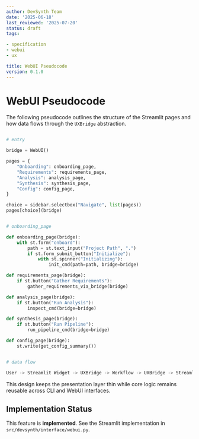 ```yaml
---
author: DevSynth Team
date: '2025-06-18'
last_reviewed: '2025-07-20'
status: draft
tags:

- specification
- webui
- ux

title: WebUI Pseudocode
version: 0.1.0
---
```


# WebUI Pseudocode

The following pseudocode outlines the structure of the Streamlit pages and how data flows through the `UXBridge` abstraction.

```python

# entry

bridge = WebUI()

pages = {
    "Onboarding": onboarding_page,
    "Requirements": requirements_page,
    "Analysis": analysis_page,
    "Synthesis": synthesis_page,
    "Config": config_page,
}

choice = sidebar.selectbox("Navigate", list(pages))
pages[choice](bridge)
```

```python

# onboarding_page

def onboarding_page(bridge):
    with st.form("onboard"):
        path = st.text_input("Project Path", ".")
        if st.form_submit_button("Initialize"):
            with st.spinner("Initializing"):
                init_cmd(path=path, bridge=bridge)

def requirements_page(bridge):
    if st.button("Gather Requirements"):
        gather_requirements_via_bridge(bridge)

def analysis_page(bridge):
    if st.button("Run Analysis"):
        inspect_cmd(bridge=bridge)

def synthesis_page(bridge):
    if st.button("Run Pipeline"):
        run_pipeline_cmd(bridge=bridge)

def config_page(bridge):
    st.write(get_config_summary())
```

```python

# data flow

User -> Streamlit Widget -> UXBridge -> Workflow -> UXBridge -> Streamlit
```

This design keeps the presentation layer thin while core logic remains reusable across CLI and WebUI interfaces.
## Implementation Status

This feature is **implemented**. See the Streamlit implementation in `src/devsynth/interface/webui.py`.
